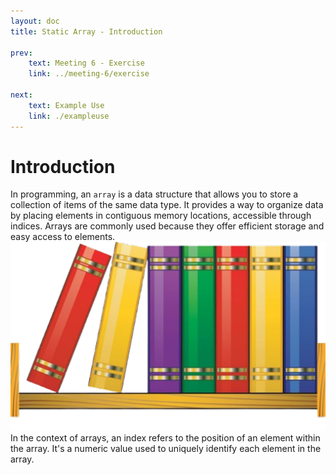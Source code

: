 ```yaml
---
layout: doc
title: Static Array - Introduction

prev:
    text: Meeting 6 - Exercise
    link: ../meeting-6/exercise

next:
    text: Example Use
    link: ./exampleuse
---
```


# Introduction
In programming, an `array` is a data structure that allows you to store a collection of items of the same data type. It provides a way to organize data by placing elements in contiguous memory locations, accessible through indices. Arrays are commonly used because they offer efficient storage and easy access to elements.  
![book](../../assets/book.png)
In the context of arrays, an index refers to the position of an element within the array. It's a numeric value used to uniquely identify each element in the array.